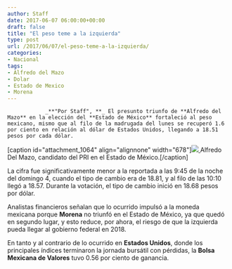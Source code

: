 ```yaml
---
author: Staff
date: 2017-06-07 06:00:00+00:00
draft: false
title: "El peso teme a la izquierda"
type: post
url: /2017/06/07/el-peso-teme-a-la-izquierda/
categories:
- Nacional
tags:
- Alfredo del Mazo
- Dolar
- Estado de Mexico
- Morena
---
```



				_**"Por Staff", **_ El presunto triunfo de **Alfredo del Mazo** en la elección del **Estado de México** fortaleció al peso mexicano, mismo que al filo de la madrugada del lunes se recuperó 1.6 por ciento en relación al dólar de Estados Unidos, llegando a 18.51 pesos por cada dólar.

[caption id="attachment_1064" align="alignnone" width="678"][![](/uploads/2017/06/AlfredoDelMazoCandidato.jpg)
](/uploads/2017/06/AlfredoDelMazoCandidato.jpg) Alfredo Del Mazo, candidato del PRI en el Estado de México.[/caption]

La cifra fue significativamente menor a la reportada a las 9:45 de la noche del domingo 4, cuando el tipo de cambio era de 18.81, y al filo de las 10:10 llegó a 18.57. Durante la votación, el tipo de cambio inició en 18.68 pesos por dólar.

Analistas financieros señalan que lo ocurrido impulsó a la moneda mexicana porque **Morena** no triunfó en el Estado de México, ya que quedó en segundo lugar, y esto reduce, por ahora, el riesgo de que la izquierda pueda llegar al gobierno federal en 2018.

En tanto y al contrario de lo ocurrido en **Estados Unidos**, donde los principales índices terminaron la jornada bursátil con pérdidas, la **Bolsa Mexicana de Valores** tuvo 0.56 por ciento de ganancia.		

